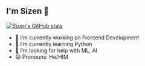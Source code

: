 ## I'm Sizen 👋
[![Sizen's GitHub stats](https://github-readme-stats.vercel.app/api?username=Maxiila-0IQ&show_icons=true)](https://github.com/Maxiila-0IQ/github-readme-stats&show_icons=true)

- 🔭 I’m currently working on Frontend Development
- 🌱 I’m currently learning Python
- 🤔 I’m looking for help with ML, AI
- 😄 Pronouns: He/HIM
